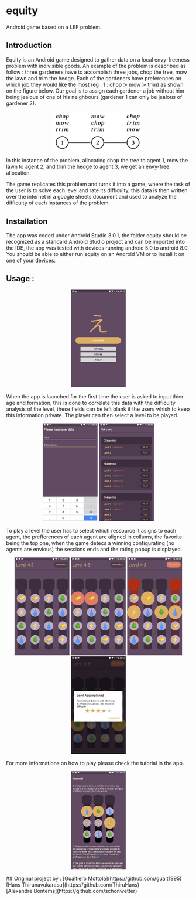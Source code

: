 # equity
Android game based on a LEF problem. 

## Introduction
Equity is an Android game designed to gather data on a local envy-freeness problem with indivisible goods. An example of
the problem is described as follow : three gardeners have to accomplish three jobs, chop the tree, mow the lawn
and trim the hedge. Each of the gardeners have preferences on which job they would like the most (eg : 1 : chop ≻ mow ≻
trim) as shown on the figure below. Our goal is to assign each gardener a job without him being jealous of one of his
neighbours (gardener 1 can only be jealous of gardener 2).  

<p align="center">
  <img src="https://raw.githubusercontent.com/gualt1995/equity/master/docs/Screens/garden.PNG" width="250" title="">
</p>

In this instance of the problem, allocating chop the tree to agent 1, mow the lawn to agent 2, and trim the hedge to agent 3, we get an envy-free allocation.  

The game replicates this problem and turns it into a game, where the task of the user is to solve each level and rate its difficulty, this data is then written over the internet in a google sheets document and used to analyze the difficulty of each instances of the problem.

## Installation
The app was coded under Android Studio 3.0.1, the folder equity should be recognized as a standard Android Studio project and
can be imported into the IDE, the app was tested with devices running android 5.0 to android 8.0. You should be able to either run equity on an Android VM or to install it on one of your devices.


## Usage :
<p align="center">
  <img src="https://raw.githubusercontent.com/gualt1995/equity/master/docs/Screens/Screenshot_20180518-205557.png" width="150" title="">
</p>
When the app is launched for the first time the user is asked to input thier age and formation, this is done to correlate this data with the difficulty analysis of the level, these fields can be left blank if the users whish to keep this information 
private. The player can then select a level to be played.  
<p align="center">
    <img src="https://raw.githubusercontent.com/gualt1995/equity/master/docs/Screens/Screenshot_20180518-205614.png" width="150" title="">   
    <img src="https://raw.githubusercontent.com/gualt1995/equity/master/docs/Screens/Screenshot_20180518-205631.png" width="150" title="">
</p>
To play a level the user has to select which ressource it asigns to each agent, the prefferences of each agent are aligned 
in collums, the favorite being the top one, when the game detecs a winning configurating (no agents are envious) the sessions ends and the rating popup is displayed.  
<p align="center">
    <img src="https://raw.githubusercontent.com/gualt1995/equity/master/docs/Screens/Screenshot_20180518-205639.png" width="150" title="">
    <img src="https://raw.githubusercontent.com/gualt1995/equity/master/docs/Screens/Screenshot_20180518-205645.png" width="150" title="">
    <img src="https://raw.githubusercontent.com/gualt1995/equity/master/docs/Screens/Screenshot_20180518-205656.png" width="150" title="">
      <img src="https://raw.githubusercontent.com/gualt1995/equity/master/docs/Screens/Screenshot_20180518-205707.png" width="150" title="">
</p>
For more informations on how to play please check the tutorial in the app.  
<p align="center">
  <img src="https://raw.githubusercontent.com/gualt1995/equity/master/docs/Screens/Screenshot_20180518-205606.png" width="150" title="">
 </p>
## Original project by : 
[Gualtiero Mottola](https://github.com/gualt1995)<br>
[Hans Thirunavukarasu](https://github.com/ThiruHans)<br>
[Alexandre Bontems](https://github.com/schonwetter)<br>
